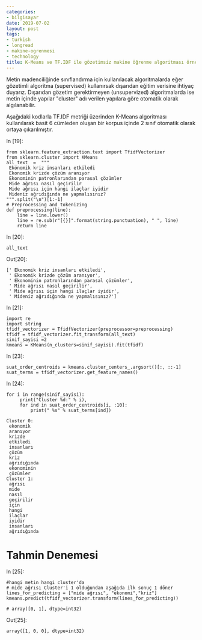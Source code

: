 ```yaml
---
categories:
- bilgisayar
date: 2019-07-02
layout: post
tags:
- turkish
- longread
- makine-ogrenmesi
- technology
title: K-Means ve TF.IDF ile gözetimsiz makine öğrenme algoritması örneği
---
```


Metin madenciliğinde sınıflandırma için kullanılacak algoritmalarda eğer gözetimli algoritma (supervised) kullanırsak dışarıdan eğitim verisine ihtiyaç duyarız. Dışarıdan gözetim gerektirmeyen (unsupervized) algoritmalarda ise metin içinde yapılar "cluster" adı verilen yapılara göre otomatik olarak algılanabilir.

Aşağıdaki kodlarla TF.IDF metriği üzerinden K-Means algoritması kullanılarak basit 6 cümleden oluşan bir korpus içinde 2 sınıf otomatik olarak ortaya çıkarılmıştır.

In \[19\]:

```
from sklearn.feature_extraction.text import TfidfVectorizer
from sklearn.cluster import KMeans
all_text  =  """
 Ekonomik kriz insanları etkiledi
 Ekonomik krizde çözüm aranıyor
 Ekonominin patronlarından parasal çözümler
 Mide ağrısı nasıl geçirilir
 Mide ağrısı için hangi ilaçlar iyidir
 Mideniz ağrıdığında ne yapmalısınız?
""".split("\n")[1:-1]
# Preprocessing and tokenizing
def preprocessing(line):
    line = line.lower()
    line = re.sub(r"[{}]".format(string.punctuation), " ", line)
    return line

```

In \[20\]:

```
all_text

```

Out\[20\]:

```
[' Ekonomik kriz insanları etkiledi',
 ' Ekonomik krizde çözüm aranıyor',
 ' Ekonominin patronlarından parasal çözümler',
 ' Mide ağrısı nasıl geçirilir',
 ' Mide ağrısı için hangi ilaçlar iyidir',
 ' Mideniz ağrıdığında ne yapmalısınız?']
```

In \[21\]:

```
import re
import string
tfidf_vectorizer = TfidfVectorizer(preprocessor=preprocessing)
tfidf = tfidf_vectorizer.fit_transform(all_text)
sinif_sayisi =2
kmeans = KMeans(n_clusters=sinif_sayisi).fit(tfidf)

```

In \[23\]:

```
suat_order_centroids = kmeans.cluster_centers_.argsort()[:, ::-1]
suat_terms = tfidf_vectorizer.get_feature_names()

```

In \[24\]:

```
for i in range(sinif_sayisi):
     print("Cluster %d:" % i),
     for ind in suat_order_centroids[i, :10]:
         print(" %s" % suat_terms[ind])

```

```
Cluster 0:
 ekonomik
 aranıyor
 krizde
 etkiledi
 insanları
 çözüm
 kriz
 ağrıdığında
 ekonominin
 çözümler
Cluster 1:
 ağrısı
 mide
 nasıl
 geçirilir
 için
 hangi
 ilaçlar
 iyidir
 insanları
 ağrıdığında

```

# Tahmin Denemesi

In \[25\]:

```
#hangi metin hangi cluster'da
# mide ağrısı Cluster'i 1 olduğundan aşağıda ilk sonuç 1 döner
lines_for_predicting = ["mide ağrısı", "ekonomi","kriz"]
kmeans.predict(tfidf_vectorizer.transform(lines_for_predicting))

# array([0, 1], dtype=int32)

```

Out\[25\]:

```
array([1, 0, 0], dtype=int32)
```
